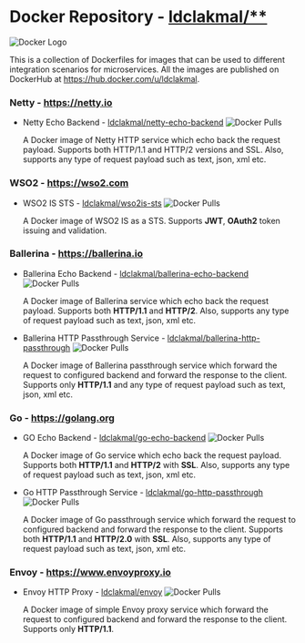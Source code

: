 # Docker Repository - [ldclakmal/**](https://hub.docker.com/u/ldclakmal)

![Docker Logo](https://www.docker.com/wp-content/uploads/2022/03/horizontal-logo-monochromatic-white.png)

This is a collection of Dockerfiles for images that can be used to different integration scenarios for microservices. All the images are published on DockerHub at https://hub.docker.com/u/ldclakmal.

### Netty - https://netty.io

- Netty Echo Backend - [ldclakmal/netty-echo-backend](https://hub.docker.com/r/ldclakmal/netty-echo-backend) ![Docker Pulls](https://img.shields.io/docker/pulls/ldclakmal/netty-echo-backend)

    A Docker image of Netty HTTP service which echo back the request payload. Supports both HTTP/1.1 and HTTP/2 versions and SSL. Also, supports any type of request payload such as text, json, xml etc.

### WSO2 - https://wso2.com

- WSO2 IS STS - [ldclakmal/wso2is-sts](https://hub.docker.com/r/ldclakmal/wso2is-sts) ![Docker Pulls](https://img.shields.io/docker/pulls/ldclakmal/wso2is-sts)

    A Docker image of WSO2 IS as a STS. Supports **JWT**, **OAuth2** token issuing and validation.

### Ballerina - https://ballerina.io

- Ballerina Echo Backend - [ldclakmal/ballerina-echo-backend](https://hub.docker.com/r/ldclakmal/ballerina-echo-backend) ![Docker Pulls](https://img.shields.io/docker/pulls/ldclakmal/ballerina-echo-backend)

    A Docker image of Ballerina service which echo back the request payload. Supports both **HTTP/1.1** and **HTTP/2**. Also, supports any type of request payload such as text, json, xml etc.

- Ballerina HTTP Passthrough Service - [ldclakmal/ballerina-http-passthrough](https://hub.docker.com/r/ldclakmal/ballerina-http-passthrough) ![Docker Pulls](https://img.shields.io/docker/pulls/ldclakmal/ballerina-http-passthrough)

    A Docker image of Ballerina passthrough service which forward the request to configured backend and forward the response to the client. Supports only **HTTP/1.1** and any type of request payload such as text, json, xml etc.

### Go - https://golang.org

- GO Echo Backend - [ldclakmal/go-echo-backend](https://hub.docker.com/r/ldclakmal/go-echo-backend) ![Docker Pulls](https://img.shields.io/docker/pulls/ldclakmal/go-echo-backend)

    A Docker image of Go service which echo back the request payload. Supports both **HTTP/1.1** and **HTTP/2** with **SSL**. Also, supports any type of request payload such as text, json, xml etc.

- Go HTTP Passthrough Service - [ldclakmal/go-http-passthrough](https://hub.docker.com/r/ldclakmal/go-http-passthrough) ![Docker Pulls](https://img.shields.io/docker/pulls/ldclakmal/go-http-passthrough)

    A Docker image of Go passthrough service which forward the request to configured backend and forward the response to the client. Supports both **HTTP/1.1** and **HTTP/2.0** with **SSL**. Also, supports any type of request payload such as text, json, xml etc.

### Envoy - https://www.envoyproxy.io

- Envoy HTTP Proxy - [ldclakmal/envoy](https://hub.docker.com/r/ldclakmal/envoy) ![Docker Pulls](https://img.shields.io/docker/pulls/ldclakmal/envoy)

    A Docker image of simple Envoy proxy service which forward the request to configured backend and forward the response to the client. Supports only **HTTP/1.1**.
